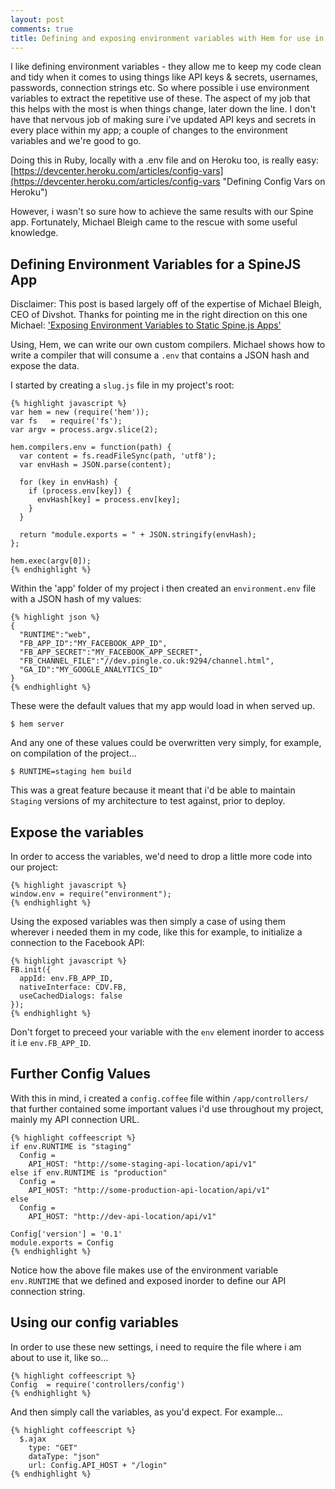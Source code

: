 ```yaml
---
layout: post
comments: true
title: Defining and exposing environment variables with Hem for use in a SpineJS app.
---
```


I like defining environment variables - they allow me to keep my code clean and tidy when it comes to using things like API keys & secrets, usernames, passwords, connection strings etc. So where possible i use environment variables to extract the repetitive use of these. The aspect of my job that this helps with the most is when things change, later down the line. I don't have that nervous job of making sure i've updated API keys and secrets in every place within my app; a couple of changes to the environment variables and we're good to go.

Doing this in Ruby, locally with a .env file and on Heroku too, is really easy: [https://devcenter.heroku.com/articles/config-vars](https://devcenter.heroku.com/articles/config-vars "Defining Config Vars on Heroku")

However, i wasn't so sure how to achieve the same results with our Spine app. Fortunately, Michael Bleigh came to the rescue with some useful knowledge.

## Defining Environment Variables for a SpineJS App
Disclaimer: This post is based largely off of the expertise of Michael Bleigh, CEO of Divshot. Thanks for pointing me in the right direction on this one Michael: ['Exposing Environment Variables to Static Spine.js Apps'](http://www.divshot.com/blog/tips-and-tricks/exposing-environment-variables-to-static-spinejs-apps/ "Exposing Environment Variables to Static Spine.js Apps by Michael Bleigh")

Using, Hem, we can write our own custom compilers. Michael shows how to write a compiler that will consume a `.env` that contains a JSON hash and expose the data.

I started by creating a `slug.js` file in my project's root:
  
    {% highlight javascript %}
    var hem = new (require('hem'));
    var fs   = require('fs');
    var argv = process.argv.slice(2);

    hem.compilers.env = function(path) {
      var content = fs.readFileSync(path, 'utf8');
      var envHash = JSON.parse(content);

      for (key in envHash) {
        if (process.env[key]) {
          envHash[key] = process.env[key];
        }
      }

      return "module.exports = " + JSON.stringify(envHash);
    };

    hem.exec(argv[0]);
    {% endhighlight %}

Within the 'app' folder of my project i then created an `environment.env` file with a JSON hash of my values:
    
    {% highlight json %}
    {
      "RUNTIME":"web",
      "FB_APP_ID":"MY_FACEBOOK_APP_ID",
      "FB_APP_SECRET":"MY_FACEBOOK_APP_SECRET",
      "FB_CHANNEL_FILE":"//dev.pingle.co.uk:9294/channel.html",
      "GA_ID":"MY_GOOGLE_ANALYTICS_ID"
    }
    {% endhighlight %}

These were the default values that my app would load in when served up.

    $ hem server

And any one of these values could be overwritten very simply, for example, on compilation of the project…

    $ RUNTIME=staging hem build

This was a great feature because it meant that i'd be able to maintain `Staging` versions of my architecture to test against, prior to deploy.

## Expose the variables
In order to access the variables, we'd need to drop a little more code into our project:
    
    {% highlight javascript %}
    window.env = require("environment");
    {% endhighlight %}

Using the exposed variables was then simply a case of using them wherever i needed them in my code, like this for example, to initialize a connection to the Facebook API:

    {% highlight javascript %}
    FB.init({ 
      appId: env.FB_APP_ID, 
      nativeInterface: CDV.FB, 
      useCachedDialogs: false 
    });
    {% endhighlight %}

Don't forget to preceed your variable with the `env` element inorder to access it i.e `env.FB_APP_ID`.

## Further Config Values
With this in mind, i created a `config.coffee` file within `/app/controllers/` that further contained some important values i'd use throughout my project, mainly my API connection URL.
  
    {% highlight coffeescript %}
    if env.RUNTIME is "staging"
      Config =
        API_HOST: "http://some-staging-api-location/api/v1"
    else if env.RUNTIME is "production"
      Config =
        API_HOST: "http://some-production-api-location/api/v1"
    else
      Config =
        API_HOST: "http://dev-api-location/api/v1"

    Config['version'] = '0.1'
    module.exports = Config
    {% endhighlight %}

Notice how the above file makes use of the environment variable `env.RUNTIME` that we defined and exposed inorder to define our API connection string.

## Using our config variables
In order to use these new settings, i need to require the file where i am about to use it, like so…
    
    {% highlight coffeescript %}
    Config  = require('controllers/config')
    {% endhighlight %}

And then simply call the variables, as you'd expect. For example…

    {% highlight coffeescript %}
      $.ajax
        type: "GET"
        dataType: "json"
        url: Config.API_HOST + "/login"
    {% endhighlight %}